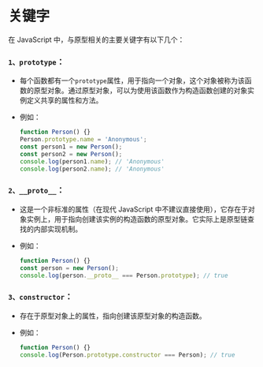 # 关键字

在 JavaScript 中，与原型相关的主要关键字有以下几个：

### `1、prototype`：

* 每个函数都有一个`prototype`属性，用于指向一个对象，这个对象被称为该函数的原型对象。通过原型对象，可以为使用该函数作为构造函数创建的对象实例定义共享的属性和方法。
*   例如：

    ```javascript
    function Person() {}
    Person.prototype.name = 'Anonymous';
    const person1 = new Person();
    const person2 = new Person();
    console.log(person1.name); // 'Anonymous'
    console.log(person2.name); // 'Anonymous'
    ```

### `2、__proto__`：

* 这是一个非标准的属性（在现代 JavaScript 中不建议直接使用），它存在于对象实例上，用于指向创建该实例的构造函数的原型对象。它实际上是原型链查找的内部实现机制。
*   例如：

    ```javascript
    function Person() {}
    const person = new Person();
    console.log(person.__proto__ === Person.prototype); // true
    ```

### `3、constructor`：

* 存在于原型对象上的属性，指向创建该原型对象的构造函数。
*   例如：

    ```javascript
    function Person() {}
    console.log(Person.prototype.constructor === Person); // true
    ```
